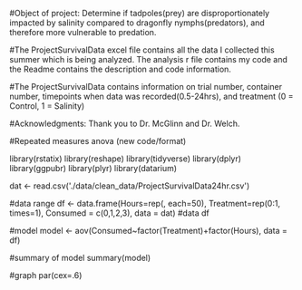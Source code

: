#Object of project: Determine if tadpoles(prey) are disproportionately impacted by salinity compared to dragonfly nymphs(predators), and therefore more vulnerable to predation.

#The ProjectSurvivalData excel file contains all the data I collected this summer which is being analyzed. The analysis r file contains my code and the Readme contains the description and code information.

#The ProjectSurvivalData contains information on trial number, container number, timepoints when data was recorded(0.5-24hrs), and treatment (0 = Control, 1 = Salinity)

#Acknowledgments: Thank you to Dr. McGlinn and Dr. Welch.



#Repeated measures anova (new code/format)

library(rstatix)
library(reshape)
library(tidyverse)
library(dplyr)
library(ggpubr)
library(plyr)
library(datarium)

dat <- read.csv('./data/clean_data/ProjectSurvivalData24hr.csv')


#data range
df <- data.frame(Hours=rep(, each=50),
                 Treatment=rep(0:1, times=1),
                  Consumed = c(0,1,2,3), data = dat)
#data
df

#model
model <- aov(Consumed~factor(Treatment)+factor(Hours), data = df)

#summary of model
summary(model)

#graph
par(cex=.6)


